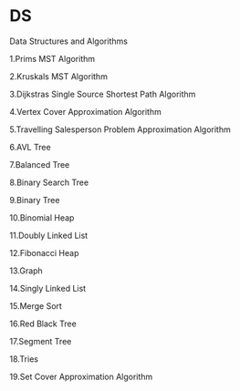 # DS
 Data Structures and Algorithms
 
 
  1.Prims MST Algorithm
  
  
  2.Kruskals MST Algorithm
  
  
  3.Dijkstras Single Source Shortest Path Algorithm
  
  
  
  4.Vertex Cover Approximation Algorithm


  5.Travelling Salesperson Problem Approximation Algorithm


  6.AVL Tree

  
  7.Balanced Tree


  8.Binary Search Tree


  9.Binary Tree


  10.Binomial Heap


  11.Doubly Linked List


  12.Fibonacci Heap


  13.Graph


  14.Singly Linked List


  15.Merge Sort


  16.Red Black Tree


  17.Segment Tree


  18.Tries


  19.Set Cover Approximation Algorithm
